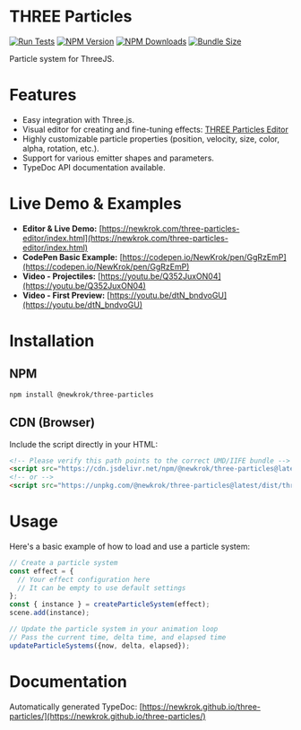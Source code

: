 # THREE Particles
[![Run Tests](https://github.com/NewKrok/three-particles/actions/workflows/test.yml/badge.svg)](https://github.com/NewKrok/three-particles/actions/workflows/test.yml)
[![NPM Version](https://img.shields.io/npm/v/@newkrok/three-particles.svg)](https://www.npmjs.com/package/@newkrok/three-particles)
[![NPM Downloads](https://img.shields.io/npm/dw/@newkrok/three-particles.svg)](https://www.npmjs.com/package/@newkrok/three-particles)
[![Bundle Size](https://img.shields.io/bundlephobia/minzip/@newkrok/three-particles)](https://bundlephobia.com/package/@newkrok/three-particles)

Particle system for ThreeJS.

# Features

*   Easy integration with Three.js.
*   Visual editor for creating and fine-tuning effects: [THREE Particles Editor](https://github.com/NewKrok/three-particles-editor)
*   Highly customizable particle properties (position, velocity, size, color, alpha, rotation, etc.).
*   Support for various emitter shapes and parameters.
*   TypeDoc API documentation available.

# Live Demo & Examples

*   **Editor & Live Demo:** [https://newkrok.com/three-particles-editor/index.html](https://newkrok.com/three-particles-editor/index.html)
*   **CodePen Basic Example:** [https://codepen.io/NewKrok/pen/GgRzEmP](https://codepen.io/NewKrok/pen/GgRzEmP)
*   **Video - Projectiles:** [https://youtu.be/Q352JuxON04](https://youtu.be/Q352JuxON04)
*   **Video - First Preview:** [https://youtu.be/dtN_bndvoGU](https://youtu.be/dtN_bndvoGU)

# Installation

## NPM

```bash
npm install @newkrok/three-particles
```

## CDN (Browser)

Include the script directly in your HTML:

```html
<!-- Please verify this path points to the correct UMD/IIFE bundle -->
<script src="https://cdn.jsdelivr.net/npm/@newkrok/three-particles@latest/dist/three-particles.min.js"></script>
<!-- or -->
<script src="https://unpkg.com/@newkrok/three-particles@latest/dist/three-particles.min.js"></script>
```

# Usage

Here's a basic example of how to load and use a particle system:

```javascript
// Create a particle system
const effect = {
  // Your effect configuration here
  // It can be empty to use default settings
};
const { instance } = createParticleSystem(effect);
scene.add(instance);

// Update the particle system in your animation loop
// Pass the current time, delta time, and elapsed time
updateParticleSystems({now, delta, elapsed});
```

# Documentation

Automatically generated TypeDoc: [https://newkrok.github.io/three-particles/](https://newkrok.github.io/three-particles/)
